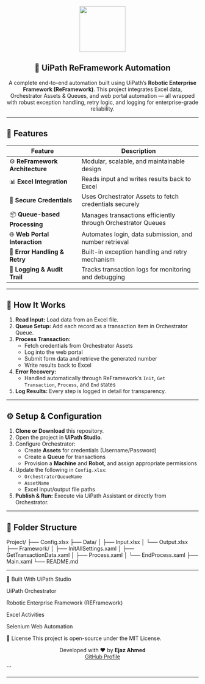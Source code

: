 
<p align="center">
  <img src="https://uipath.com/hubfs/ui-path-logo.svg" width="120"/>
</p>


<h2 align="center">🤖 UiPath ReFramework Automation</h2>

<p align="center">
  A complete end-to-end automation built using UiPath’s <b>Robotic Enterprise Framework (ReFramework)</b>.  
  This project integrates Excel data, Orchestrator Assets & Queues, and web portal automation — all wrapped with  
  robust exception handling, retry logic, and logging for enterprise-grade reliability.
</p>

---

## 🧰 Features

| Feature | Description |
|----------|--------------|
| ⚙️ **ReFramework Architecture** | Modular, scalable, and maintainable design |
| 📊 **Excel Integration** | Reads input and writes results back to Excel |
| 🔐 **Secure Credentials** | Uses Orchestrator Assets to fetch credentials securely |
| 📦 **Queue-based Processing** | Manages transactions efficiently through Orchestrator Queues |
| 🌐 **Web Portal Interaction** | Automates login, data submission, and number retrieval |
| 🧱 **Error Handling & Retry** | Built-in exception handling and retry mechanism |
| 📝 **Logging & Audit Trail** | Tracks transaction logs for monitoring and debugging |

---

## 🎯 How It Works

1. **Read Input:** Load data from an Excel file.  
2. **Queue Setup:** Add each record as a transaction item in Orchestrator Queue.  
3. **Process Transaction:**  
   - Fetch credentials from Orchestrator Assets  
   - Log into the web portal  
   - Submit form data and retrieve the generated number  
   - Write results back to Excel  
4. **Error Recovery:**  
   - Handled automatically through ReFramework’s `Init`, `Get Transaction`, `Process`, and `End` states  
5. **Log Results:** Every step is logged in detail for transparency.

---

## ⚙️ Setup & Configuration

1. **Clone or Download** this repository.  
2. Open the project in **UiPath Studio**.  
3. Configure Orchestrator:  
   - Create **Assets** for credentials (Username/Password)  
   - Create a **Queue** for transactions  
   - Provision a **Machine** and **Robot**, and assign appropriate permissions  
4. Update the following in `Config.xlsx`:  
   - `OrchestratorQueueName`  
   - `AssetName`  
   - Excel input/output file paths  
5. **Publish & Run:** Execute via UiPath Assistant or directly from Orchestrator.

---

## 📂 Folder Structure

Project/
├── Config.xlsx
├── Data/
│ ├── Input.xlsx
│ └── Output.xlsx
├── Framework/
│ ├── InitAllSettings.xaml
│ ├── GetTransactionData.xaml
│ ├── Process.xaml
│ └── EndProcess.xaml
├── Main.xaml
└── README.md

---

🧠 Built With
UiPath Studio

UiPath Orchestrator

Robotic Enterprise Framework (REFramework)

Excel Activities

Selenium Web Automation

📜 License
This project is open-source under the MIT License.

<p align="center"> Developed with ❤️ by <b>Ejaz Ahmed</b> <br> <a href="https://github.com/Ejaz-17">GitHub Profile</a> </p> ```

---






